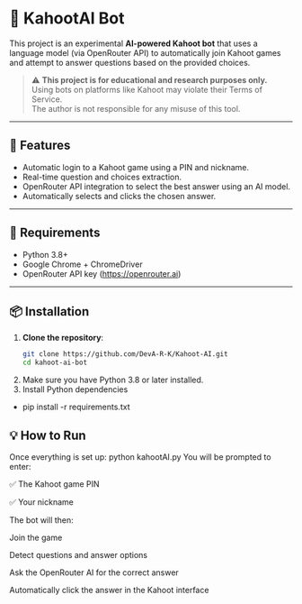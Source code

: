 # 🤖 KahootAI Bot

This project is an experimental **AI-powered Kahoot bot** that uses a language model (via OpenRouter API) to automatically join Kahoot games and attempt to answer questions based on the provided choices.

> ⚠️ **This project is for educational and research purposes only.**  
> Using bots on platforms like Kahoot may violate their Terms of Service.  
> The author is not responsible for any misuse of this tool.

---

## 🚀 Features

- Automatic login to a Kahoot game using a PIN and nickname.
- Real-time question and choices extraction.
- OpenRouter API integration to select the best answer using an AI model.
- Automatically selects and clicks the chosen answer.

---

## 🔧 Requirements

- Python 3.8+
- Google Chrome + ChromeDriver
- OpenRouter API key (https://openrouter.ai)

---

## 📦 Installation

1. **Clone the repository**:
   ```bash
   git clone https://github.com/DevA-R-K/Kahoot-AI.git
   cd kahoot-ai-bot
2. Make sure you have Python 3.8 or later installed.
3. Install Python dependencies
- pip install -r requirements.txt

## 💡 How to Run
Once everything is set up:
python kahootAI.py
You will be prompted to enter:

✅ The Kahoot game PIN

✅ Your nickname

The bot will then:

Join the game

Detect questions and answer options

Ask the OpenRouter AI for the correct answer

Automatically click the answer in the Kahoot interface
